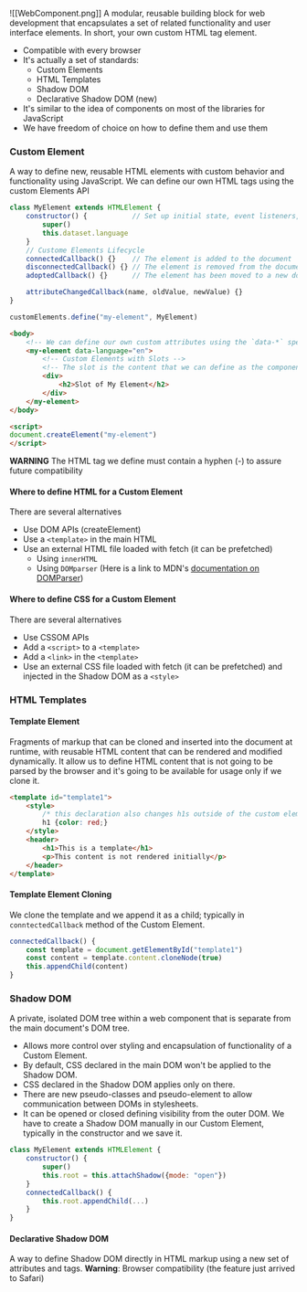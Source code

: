 ![[WebComponent.png]]
A modular, reusable building block for web development that encapsulates a set of related functionality and user interface elements. 
In short, your own custom HTML tag element. 
* Compatible with every browser 
* It's actually a set of standards: 
	* Custom Elements 
	* HTML Templates 
	* Shadow DOM 
	* Declarative Shadow DOM (new)
* It's similar to the idea of components on most of the libraries for JavaScript 
* We have freedom of choice on how to define them and use them 
### Custom Element 
A way to define new, reusable HTML elements with custom behavior and functionality using JavaScript. 
We can define our own HTML tags using the custom Elements API 
```js
class MyElement extends HTMLElement {
	constructor() {           // Set up initial state, event listeners, etc. 
		super()
		this.dataset.language
	}
	// Custome Elements Lifecycle
	connectedCallback() {}    // The element is added to the document 
	disconnectedCallback() {} // The element is removed from the document 
	adoptedCallback() {}      // The element has been moved to a new document 

	attributeChangedCallback(name, oldValue, newValue) {}
}

customElements.define("my-element", MyElement)
```

```html
<body>
	<!-- We can define our own custom attributes using the `data-*` spec. -->
	<my-element data-language="en"> 
		<!-- Custom Elements with Slots -->
		<!-- The slot is the content that we can define as the component's children. With templates we can have more than one slot. -->
		<div>
			<h2>Slot of My Element</h2>
		</div>
	</my-element>
</body>

<script>
document.createElement("my-element")
</script>
```

**WARNING**
The HTML tag we define must contain a hyphen (-) to assure future compatibility
#### Where to define HTML for a Custom Element
There are several alternatives
* Use DOM APIs (createElement)
* Use a `<template>` in the main HTML
* Use an external HTML file loaded with fetch (it can be prefetched)
	* Using `innerHTML` 
	* Using `DOMparser` (Here is a link to MDN's [documentation on DOMParser](https://developer.mozilla.org/en-US/docs/Web/API/DOMParser))
#### Where to define CSS for a Custom Element
There are several alternatives 
* Use CSSOM APIs
* Add a `<script>` to a `<template>`
* Add a `<link>` in the `<template>`
* Use an external CSS file loaded with fetch (it can be prefetched) and injected in the Shadow DOM as a `<style>`
### HTML Templates
#### Template Element
Fragments of markup that can be cloned and inserted into the document at runtime, with reusable HTML content that can be rendered and modified dynamically. 
It allow us to define HTML content that is not going to be parsed by the browser and it's going to be available for usage only if we clone it. 
```html
<template id="template1">
	<style>
		/* this declaration also changes h1s outside of the custom element */
		h1 {color: red;}
	</style>
	<header>
		<h1>This is a template</h1>
		<p>This content is not rendered initially</p>
	</header>
</template>
```
#### Template Element Cloning 
We clone the template and we append it as a child; typically in `conntectedCallback` method of the Custom Element.
```js
connectedCallback() {
	const template = document.getElementById("template1")
	const content = template.content.cloneNode(true)
	this.appendChild(content)
}
```
### Shadow DOM 
A private, isolated DOM tree within a web component that is separate from the main document's DOM tree. 
* Allows more control over styling and encapsulation of functionality of a Custom Element. 
* By default, CSS declared in the main DOM won't be applied to the Shadow DOM. 
* CSS declared in the Shadow DOM applies only on there. 
* There are new pseudo-classes and pseudo-element to allow communication between DOMs in stylesheets. 
* It can be opened or closed defining visibility from the outer DOM. 
We have to create a Shadow DOM manually in our Custom Element, typically in the constructor and we save it. 
```js
class MyElement extends HTMLElement {
	constructor() {
		super()
		this.root = this.attachShadow({mode: "open"})
	}
	connectedCallback() {
		this.root.appendChild(...)
	}
}
```
#### Declarative Shadow DOM 
A way to define Shadow DOM directly in HTML markup using a new set of attributes and tags. 
**Warning**: Browser compatibility (the feature just arrived to Safari) 


